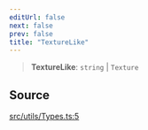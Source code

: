 ```yaml
---
editUrl: false
next: false
prev: false
title: "TextureLike"
---
```


> **TextureLike**: `string` \| `Texture`

## Source

[src/utils/Types.ts:5](https://github.com/relishinc/dill-pixel/blob/543438455c9a47928084300159416186c2aa1095/src/utils/Types.ts#L5)
